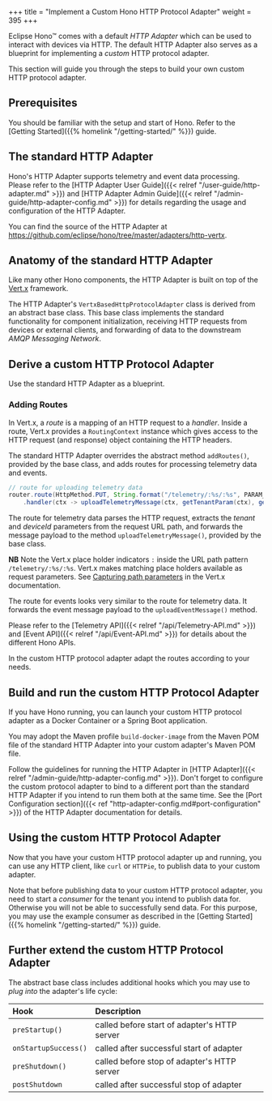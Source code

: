 +++
title = "Implement a Custom Hono HTTP Protocol Adapter"
weight = 395
+++

Eclipse Hono&trade; comes with a default *HTTP Adapter* which can be used to interact with devices via HTTP.
The default HTTP Adapter also serves as a blueprint for implementing a *custom* HTTP protocol adapter.
<!--more-->

This section will guide you through the steps to build your own custom HTTP protocol adapter.

## Prerequisites

You should be familiar with the setup and start of Hono. Refer to the 
[Getting Started]({{% homelink "/getting-started/" %}}) guide.

## The standard HTTP Adapter

Hono's HTTP Adapter supports telemetry and event data processing. Please refer to the [HTTP Adapter User Guide]({{< relref "/user-guide/http-adapter.md" >}}) and [HTTP Adapter Admin Guide]({{< relref "/admin-guide/http-adapter-config.md" >}}) for details regarding the usage and configuration of the HTTP Adapter.

You can find the source of the HTTP Adapter at <https://github.com/eclipse/hono/tree/master/adapters/http-vertx>.

## Anatomy of the standard HTTP Adapter
 
Like many other Hono components, the HTTP Adapter is built on top of the [Vert.x](https://vertx.io) framework.

The HTTP Adapter's `VertxBasedHttpProtocolAdapter` class is derived from an abstract base class. This base class implements the standard functionality for component initialization, receiving HTTP requests from devices or external clients, and forwarding of data to the downstream *AMQP Messaging Network*.

## Derive a custom HTTP Protocol Adapter

Use the standard HTTP Adapter as a blueprint.

### Adding Routes

In Vert.x, a *route* is a mapping of an HTTP request to a *handler*. Inside a route, Vert.x provides a `RoutingContext` 
instance which gives access to the HTTP request (and response) object containing the HTTP headers.

The standard HTTP Adapter overrides the abstract method `addRoutes()`, provided by the base class, and adds routes for processing telemetry data and events.

```java
// route for uploading telemetry data
router.route(HttpMethod.PUT, String.format("/telemetry/:%s/:%s", PARAM_TENANT, PARAM_DEVICE_ID))
    .handler(ctx -> uploadTelemetryMessage(ctx, getTenantParam(ctx), getDeviceIdParam(ctx)));
```

The route for telemetry data parses the HTTP request, extracts the *tenant* and *deviceId* parameters from the
request URL path, and forwards the message payload to the method `uploadTelemetryMessage()`, provided by the base class.

**NB** Note the Vert.x place holder indicators `:` inside the URL path pattern `/telemetry/:%s/:%s`. Vert.x makes matching 
place holders available as request parameters. See [Capturing path parameters](http://vertx.io/docs/vertx-web/java/#_capturing_path_parameters) in the Vert.x documentation.

The route for events looks very similar to the route for telemetry data. It forwards the event message payload to the `uploadEventMessage()` method.

Please refer to the [Telemetry API]({{< relref "/api/Telemetry-API.md" >}}) and [Event API]({{< relref "/api/Event-API.md" >}}) 
for details about the different Hono APIs.

In the custom HTTP protocol adapter adapt the routes according to your needs.

## Build and run the custom HTTP Protocol Adapter
 
If you have Hono running, you can launch your custom HTTP protocol adapter as a Docker Container or a Spring Boot application.

You may adopt the Maven profile `build-docker-image` from the Maven POM file of the standard HTTP Adapter into your 
custom adapter's Maven POM file. 

Follow the guidelines for running the HTTP Adapter in [HTTP Adapter]({{< relref "/admin-guide/http-adapter-config.md" >}}). Don't forget to configure the custom protocol adapter to bind to a different port than the standard HTTP Adapter if you intend to run them both at the same time. See the [Port Configuration section]({{< ref "http-adapter-config.md#port-configuration" >}}) of the HTTP Adapter documentation for details.

## Using the custom HTTP Protocol Adapter

Now that you have your custom HTTP protocol adapter up and running, you can use any HTTP client, like `curl` or 
`HTTPie`, to publish data to your custom adapter.

Note that before publishing data to your custom HTTP protocol adapter, you need to start a *consumer* for the tenant you intend to publish data for.
Otherwise you will not be able to successfully send data. For this purpose, you may use the example consumer as described in the [Getting Started]({{% homelink "/getting-started/" %}}) guide.

## Further extend the custom HTTP Protocol Adapter

The abstract base class includes additional hooks which you may use to *plug into* the adapter's life cycle:

| Hook                    | Description                                   |
| :---------------------- | :-------------------------------------------- |
| `preStartup()`        | called before start of adapter's HTTP server |
| `onStartupSuccess()` | called after successful start of adapter |  
| `preShutdown()`       | called before stop of adapter's HTTP server |
| `postShutdown`        | called after successful stop of adapter |

